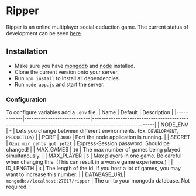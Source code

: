 # Ripper

Ripper is an online multiplayer social deduction game. The current status of development can be seen [here](https://ripperitin.herokuapp.com/).

## Installation

 - Make sure you have [mongodb](https://docs.mongodb.com/manual/installation/) and [node](https://nodejs.org/en/) installed. 
 - Clone the current version onto your server.
 - Run `npm install` to install all dependencies.
 - Run `node app.js` and start the server.
 
 ### Configuration
To configure variables add a `.env` file.
| Name       | Default                    | Description                                                                                            |
|------------|----------------------------|--------------------------------------------------------------------------------------------------------|
| NODE_ENV   | -                          | Lets you change between different environments. (Ex. `DEVELOPMENT`, `PRODUCTION`)                      |
| PORT       | `3000`                     | Port the node application is running.                                                                  |
| SECRET     | `Gzuz mir gehts gut jetzt` | Express-Session password. Should be changed!                                                           |
| MAX_GAMES  | `10`                       | The max number of games being played simultanously.                                                    |
| MAX_PLAYER | `6`                        | Max players in one game. Be careful when changing this.  (This can result in a worse game experience.) |
| ID_LENGTH  | `3`                        | The length of the id. If you host a lot of games, you may want to increase this number.                |
| DATABASE_URL| `mongodb://localhost:27017/ripper` | The url to your mongodb database. Not required. |
